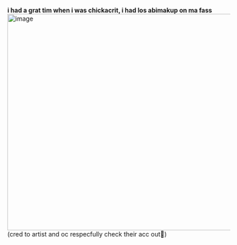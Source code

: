 **i had a grat tim when i was chickacrit, i had los abimakup on ma fass**   <img width="640" height="489" alt="image" src="https://github.com/user-attachments/assets/4147445a-1ecb-40c0-ba16-8e87a9788289" /> (cred to artist and oc respecfully check their acc out🦊)
